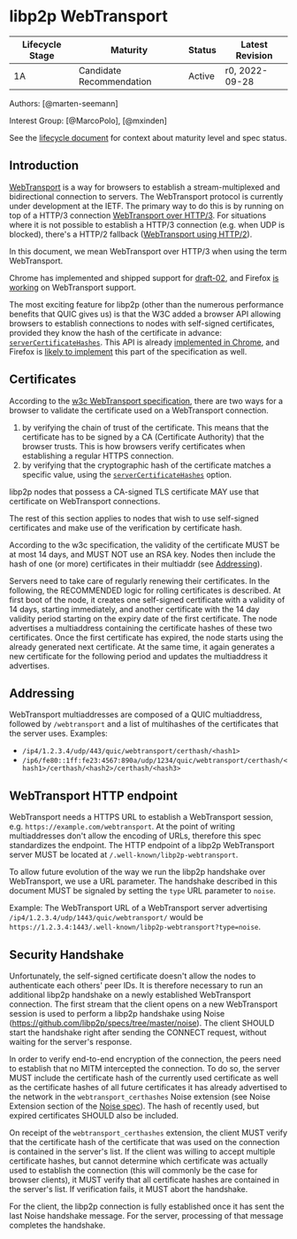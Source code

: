# libp2p WebTransport

| Lifecycle Stage | Maturity                 | Status | Latest Revision |
|-----------------|--------------------------|--------|-----------------|
| 1A              | Candidate Recommendation | Active | r0, 2022-09-28  |

Authors: [@marten-seemann]

Interest Group: [@MarcoPolo], [@mxinden]

See the [lifecycle document](../00-framework-01-spec-lifecycle.md) for context about maturity level
and spec status.

## Introduction

[WebTransport](https://datatracker.ietf.org/doc/draft-ietf-webtrans-overview/) is a way for browsers to establish a stream-multiplexed and bidirectional connection to servers. The WebTransport protocol is currently under development at the IETF. The primary way to do this is by running on top of a HTTP/3 connection [WebTransport over HTTP/3](https://datatracker.ietf.org/doc/draft-ietf-webtrans-http3/). For situations where it is not possible to establish a HTTP/3 connection (e.g. when UDP is blocked), there's a HTTP/2 fallback ([WebTransport using HTTP/2](https://datatracker.ietf.org/doc/draft-ietf-webtrans-http2/)).

In this document, we mean WebTransport over HTTP/3 when using the term WebTransport.

Chrome has implemented and shipped support for [draft-02](https://datatracker.ietf.org/doc/draft-ietf-webtrans-http3/02/), and Firefox [is working](https://bugzilla.mozilla.org/show_bug.cgi?id=1709355) on WebTransport support.

The most exciting feature for libp2p (other than the numerous performance benefits that QUIC gives us) is that the W3C added a browser API allowing browsers to establish connections to nodes with self-signed certificates, provided they know the hash of the certificate in advance: [`serverCertificateHashes`](https://www.w3.org/TR/webtransport/#dom-webtransportoptions-servercertificatehashes). This API is already [implemented in Chrome](https://chromestatus.com/feature/5690646332440576), and Firefox is [likely to implement](https://github.com/mozilla/standards-positions/issues/167#issuecomment-1015951396) this part of the specification as well.

## Certificates

According to the [w3c WebTransport specification](https://www.w3.org/TR/webtransport/), there are two ways for a browser to validate the certificate used on a WebTransport connection. 
1. by verifying the chain of trust of the certificate. This means that the certificate has to be signed by a CA (Certificate Authority) that the browser trusts. This is how browsers verify certificates when establishing a regular HTTPS connection.
2. by verifying that the cryptographic hash of the certificate matches a specific value, using the [`serverCertificateHashes`](https://www.w3.org/TR/webtransport/#dom-webtransportoptions-servercertificatehashes) option.

libp2p nodes that possess a CA-signed TLS certificate MAY use that certificate on WebTransport connections.

The rest of this section applies to nodes that wish to use self-signed certificates and make use of the verification by certificate hash.

According to the w3c specification, the validity of the certificate MUST be at most 14 days, and MUST NOT use an RSA key. Nodes then include the hash of one (or more) certificates in their multiaddr (see [Addressing](#addressing)).

Servers need to take care of regularly renewing their certificates. In the following, the RECOMMENDED logic for rolling certificates is described. At first boot of the node, it creates one self-signed certificate with a validity of 14 days, starting immediately, and another certificate with the 14 day validity period starting on the expiry date of the first certificate. The node advertises a multiaddress containing the certificate hashes of these two certificates.
Once the first certificate has expired, the node starts using the already generated next certificate. At the same time, it again generates a new certificate for the following period and updates the multiaddress it advertises.

## Addressing

WebTransport multiaddresses are composed of a QUIC multiaddress, followed by `/webtransport` and a list of multihashes of the certificates that the server uses.
Examples:
* `/ip4/1.2.3.4/udp/443/quic/webtransport/certhash/<hash1>`
* `/ip6/fe80::1ff:fe23:4567:890a/udp/1234/quic/webtransport/certhash/<hash1>/certhash/<hash2>/certhash/<hash3>`

## WebTransport HTTP endpoint

WebTransport needs a HTTPS URL to establish a WebTransport session, e.g. `https://example.com/webtransport`. At the point of writing multiaddresses don't allow the encoding of URLs, therefore this spec standardizes the endpoint. The HTTP endpoint of a libp2p WebTransport server MUST be located at `/.well-known/libp2p-webtransport`.

To allow future evolution of the way we run the libp2p handshake over WebTransport, we use a URL parameter. The handshake described in this document MUST be signaled by setting the `type` URL parameter to `noise`.

Example: The WebTransport URL of a WebTransport server advertising `/ip4/1.2.3.4/udp/1443/quic/webtransport/` would be `https://1.2.3.4:1443/.well-known/libp2p-webtransport?type=noise`.

## Security Handshake

Unfortunately, the self-signed certificate doesn't allow the nodes to authenticate each others' peer IDs. It is therefore necessary to run an additional libp2p handshake on a newly established WebTransport connection.
The first stream that the client opens on a new WebTransport session is used to perform a libp2p handshake using Noise (https://github.com/libp2p/specs/tree/master/noise). The client SHOULD start the handshake right after sending the CONNECT request, without waiting for the server's response.

In order to verify end-to-end encryption of the connection, the peers need to establish that no MITM intercepted the connection. To do so, the server MUST include the certificate hash of the currently used certificate as well as the certificate hashes of all future certificates it has already advertised to the network in the `webtransport_certhashes` Noise extension (see Noise Extension section of the [Noise spec](/noise/README.md)). The hash of recently used, but expired certificates SHOULD also be included.

On receipt of the `webtransport_certhashes` extension, the client MUST verify that the certificate hash of the certificate that was used on the connection is contained in the server's list. If the client was willing to accept multiple certificate hashes, but cannot determine which certificate was actually used to establish the connection (this will commonly be the case for browser clients), it MUST verify that all certificate hashes are contained in the server's list. If verification fails, it MUST abort the handshake.

For the client, the libp2p connection is fully established once it has sent the last Noise handshake message. For the server, processing of that message completes the handshake.
